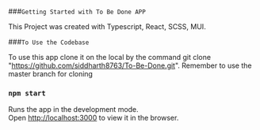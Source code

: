 ###`Getting Started with To Be Done APP`

This Project was created with Typescript, React, SCSS, MUI. 

###`To Use the Codebase`

To use this app clone it on the local by the command git clone "https://github.com/siddharth8763/To-Be-Done.git".
Remember to use the master branch for cloning


### `npm start`

Runs the app in the development mode.\
Open [http://localhost:3000](http://localhost:3000) to view it in the browser.





